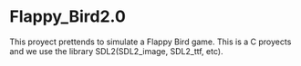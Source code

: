 # Flappy_Bird2.0
This proyect prettends to simulate a Flappy Bird game. This is a C proyects and we use the library SDL2(SDL2_image, SDL2_ttf, etc).
